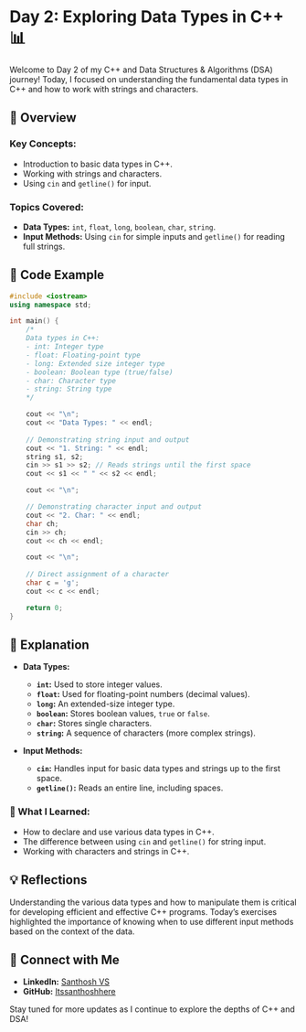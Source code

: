 # Day 2: Exploring Data Types in C++ 📊

Welcome to Day 2 of my C++ and Data Structures & Algorithms (DSA) journey! Today, I focused on understanding the fundamental data types in C++ and how to work with strings and characters.

## 📝 Overview

### Key Concepts:
- Introduction to basic data types in C++.
- Working with strings and characters.
- Using `cin` and `getline()` for input.

### Topics Covered:
- **Data Types:** `int`, `float`, `long`, `boolean`, `char`, `string`.
- **Input Methods:** Using `cin` for simple inputs and `getline()` for reading full strings.

## 📂 Code Example

```cpp
#include <iostream>
using namespace std;

int main() {
    /*
    Data types in C++:
    - int: Integer type
    - float: Floating-point type
    - long: Extended size integer type
    - boolean: Boolean type (true/false)
    - char: Character type
    - string: String type
    */

    cout << "\n";
    cout << "Data Types: " << endl;
    
    // Demonstrating string input and output
    cout << "1. String: " << endl;
    string s1, s2;
    cin >> s1 >> s2; // Reads strings until the first space
    cout << s1 << " " << s2 << endl;

    cout << "\n";

    // Demonstrating character input and output
    cout << "2. Char: " << endl;
    char ch;
    cin >> ch;
    cout << ch << endl;

    cout << "\n";
    
    // Direct assignment of a character
    char c = 'g';
    cout << c << endl;

    return 0;
}
```

## 📘 Explanation

- **Data Types:**
  - **`int`:** Used to store integer values.
  - **`float`:** Used for floating-point numbers (decimal values).
  - **`long`:** An extended-size integer type.
  - **`boolean`:** Stores boolean values, `true` or `false`.
  - **`char`:** Stores single characters.
  - **`string`:** A sequence of characters (more complex strings).

- **Input Methods:**
  - **`cin`:** Handles input for basic data types and strings up to the first space.
  - **`getline()`:** Reads an entire line, including spaces.

### 🚀 What I Learned:
- How to declare and use various data types in C++.
- The difference between using `cin` and `getline()` for string input.
- Working with characters and strings in C++.

## 💡 Reflections

Understanding the various data types and how to manipulate them is critical for developing efficient and effective C++ programs. Today’s exercises highlighted the importance of knowing when to use different input methods based on the context of the data.

## 🔗 Connect with Me
- **LinkedIn:** [Santhosh VS](https://www.linkedin.com/in/thesanthoshvs/)
- **GitHub:** [Itssanthoshhere](https://github.com/Itssanthoshhere)

Stay tuned for more updates as I continue to explore the depths of C++ and DSA!
